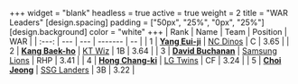 +++
widget = "blank"
headless = true
active = true
weight = 2
title = "WAR Leaders"
[design.spacing]
padding = ["50px", "25%", "0px", "25%"]
[design.background]
color = "white"
+++
| Rank | Name | Team | Position | WAR |
| :---: | --- | --- | ------- | -- |
| 1 | [**Yang Eui-ji**](/players/215) | [NC Dinos](/teams/NCDinos) | C | 3.65 |
| 2 | [**Kang Baek-ho**](/players/11863) | [KT Wiz](/teams/KTWiz) | 1B | 3.64 |
| 3 | [**David Buchanan**](/players/13683) | [Samsung Lions](/teams/SamsungLions) | RHP | 3.41 |
| 4 | [**Hong Chang-ki**](/players/9805) | [LG Twins](/teams/LGTwins) | CF | 3.24 |
| 5 | [**Choi Jeong**](/players/3162) | [SSG Landers](/teams/SSGLanders) | 3B | 3.22 |
